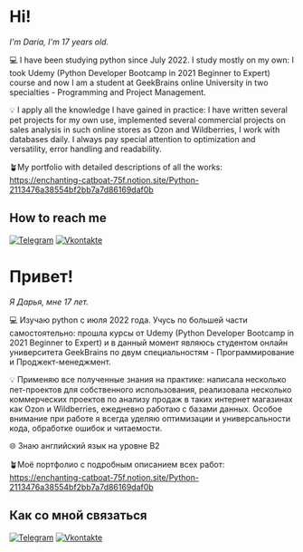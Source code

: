 # Hi!

_I'm Daria, I'm 17 years old._

💻 I have been studying python since July 2022. I study mostly on my own: I took Udemy (Python Developer Bootcamp in 2021 Beginner to Expert) course and now I am  a student at GeekBrains online University in two specialties - Programming and Project Management.                                                                     

💡 I apply all the knowledge I have gained in practice: I have written several pet projects for my own use, implemented several commercial projects on sales analysis in such online stores as Ozon and Wildberries, I work with databases daily. I always pay special attention to optimization and versatility, error handling and readability. 

🪴My portfolio with detailed descriptions of all the works: https://enchanting-catboat-75f.notion.site/Python-2113476a38554bf2bb7a7d86169daf0b

## How to reach me
[![Telegram](https://img.shields.io/badge/-Vkontakte-090909?style=for-the-badge&logo=Vk&logoColor=4F7DB3)](https://t.me/smb_udk)
[![Vkontakte](https://img.shields.io/badge/-Vkontakte-090909?style=for-the-badge&logo=Vk&logoColor=4F7DB3)](https://vk.com/smb_udk)

# Привет! 

_Я Дарья, мне 17 лет._                                                                                                                                                   

💻 Изучаю python с июля 2022 года. Учусь по большей части самостоятельно: прошла курсы от Udemy (Python Developer Bootcamp in 2021 Beginner to Expert) и в данный момент являюсь студентом онлайн университета GeekBrains по двум специальностям -  Программирование и Проджект-менеджмент.                                                       

💡 Применяю все полученные знания на практике: написала несколько пет-проектов для собственного использования, реализовала несколько коммерческих проектов по анализу продаж в таких интернет магазинах как Ozon и Wildberries, ежедневно работаю с базами данных. Особое внимание при работе я всегда уделяю оптимизации и универсальности кода, обработке ошибок и читаемости.                                                                                                                                     

🌐 Знаю английский язык на уровне B2 

🪴Моё портфолио с подробным описанием всех работ: https://enchanting-catboat-75f.notion.site/Python-2113476a38554bf2bb7a7d86169daf0b

## Как со мной связаться 
[![Telegram](https://img.shields.io/badge/-Vkontakte-090909?style=for-the-badge&logo=Vk&logoColor=4F7DB3)](https://t.me/smb_udk)
[![Vkontakte](https://img.shields.io/badge/-Vkontakte-090909?style=for-the-badge&logo=Vk&logoColor=4F7DB3)](https://vk.com/smb_udk)
